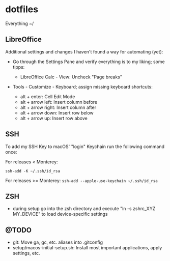 # dotfiles

Everything ~/


## LibreOffice

Additional settings and changes I haven't found a way for automating (yet):

- Go through the Settings Pane and verify everything is to my liking; some tipps:
  - LibreOffice Calc - View: Uncheck "Page breaks"

- Tools - Customize - Keyboard; assign missing keyboard shortcuts:
  - alt + enter: Cell Edit Mode
  - alt + arrow left: Insert column before
  - alt + arrow right: Insert column after
  - alt + arrow down: Insert row below
  - alt + arrow up: Insert row above


## SSH

To add my SSH Key to macOS' "login" Keychain run the following command once:

For releases < Monterey:

```ssh-add -K ~/.ssh/id_rsa```

For releases >= Monterey:
```ssh-add --apple-use-keychain ~/.ssh/id_rsa```


## ZSH

- during setup go into the zsh directory and execute "ln -s zshrc_XYZ MY_DEVICE" to load device-specific settings


## @TODO

- git: Move ga, gc, etc. aliases into .gitconfig
- setup/macos-initial-setup.sh: Install most important applications, apply settings, etc.
